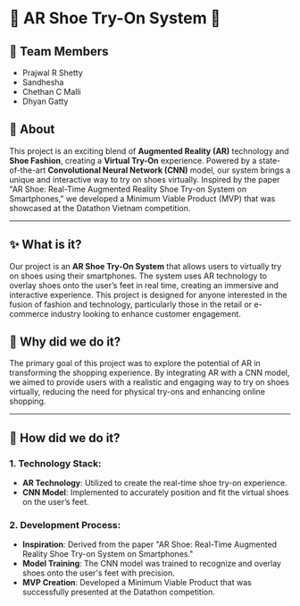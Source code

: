 # 🌟 AR Shoe Try-On System 🥿

## 👥 Team Members
- Prajwal R Shetty
- Sandhesha
- Chethan C Malli
- Dhyan Gatty



## 🌌 About

This project is an exciting blend of **Augmented Reality (AR)** technology and **Shoe Fashion**, creating a **Virtual Try-On** experience. Powered by a state-of-the-art **Convolutional Neural Network (CNN)** model, our system brings a unique and interactive way to try on shoes virtually. Inspired by the paper "AR Shoe: Real-Time Augmented Reality Shoe Try-on System on Smartphones," we developed a Minimum Viable Product (MVP) that was showcased at the Datathon Vietnam competition.

---

## ✨ What is it?

Our project is an **AR Shoe Try-On System** that allows users to virtually try on shoes using their smartphones. The system uses AR technology to overlay shoes onto the user’s feet in real time, creating an immersive and interactive experience. This project is designed for anyone interested in the fusion of fashion and technology, particularly those in the retail or e-commerce industry looking to enhance customer engagement.


## 🤔 Why did we do it?

The primary goal of this project was to explore the potential of AR in transforming the shopping experience. By integrating AR with a CNN model, we aimed to provide users with a realistic and engaging way to try on shoes virtually, reducing the need for physical try-ons and enhancing online shopping.

---

## 🧩 How did we do it?

### 1. **Technology Stack**:
   - **AR Technology**: Utilized to create the real-time shoe try-on experience.
   - **CNN Model**: Implemented to accurately position and fit the virtual shoes on the user’s feet.

### 2. **Development Process**:
   - **Inspiration**: Derived from the paper "AR Shoe: Real-Time Augmented Reality Shoe Try-on System on Smartphones."
   - **Model Training**: The CNN model was trained to recognize and overlay shoes onto the user's feet with precision.
   - **MVP Creation**: Developed a Minimum Viable Product that was successfully presented at the Datathon competition.

